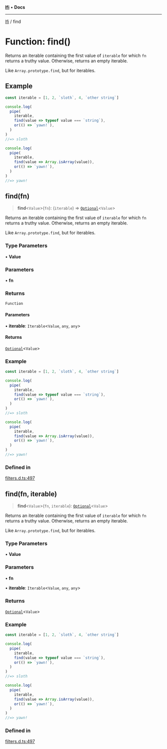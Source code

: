 [**lfi**](../readme.md) • **Docs**

***

[lfi](../globals.md) / find

# Function: find()

Returns an iterable containing the first value of `iterable` for which `fn`
returns a truthy value. Otherwise, returns an empty iterable.

Like `Array.prototype.find`, but for iterables.

## Example

```js
const iterable = [1, 2, `sloth`, 4, `other string`]

console.log(
  pipe(
    iterable,
    find(value => typeof value === `string`),
    or(() => `yawn!`),
  )
)
//=> sloth

console.log(
  pipe(
    iterable,
    find(value => Array.isArray(value)),
    or(() => `yawn!`),
  )
)
//=> yawn!
```

## find(fn)

> **find**\<`Value`\>(`fn`): (`iterable`) => [`Optional`](../type-aliases/Optional.md)\<`Value`\>

Returns an iterable containing the first value of `iterable` for which `fn`
returns a truthy value. Otherwise, returns an empty iterable.

Like `Array.prototype.find`, but for iterables.

### Type Parameters

• **Value**

### Parameters

• **fn**

### Returns

`Function`

#### Parameters

• **iterable**: `Iterable`\<`Value`, `any`, `any`\>

#### Returns

[`Optional`](../type-aliases/Optional.md)\<`Value`\>

### Example

```js
const iterable = [1, 2, `sloth`, 4, `other string`]

console.log(
  pipe(
    iterable,
    find(value => typeof value === `string`),
    or(() => `yawn!`),
  )
)
//=> sloth

console.log(
  pipe(
    iterable,
    find(value => Array.isArray(value)),
    or(() => `yawn!`),
  )
)
//=> yawn!
```

### Defined in

[filters.d.ts:497](https://github.com/TomerAberbach/lfi/blob/a3eb3a94b2928b5200a7bcd0a14fdc70f0cb5947/src/operations/filters.d.ts#L497)

## find(fn, iterable)

> **find**\<`Value`\>(`fn`, `iterable`): [`Optional`](../type-aliases/Optional.md)\<`Value`\>

Returns an iterable containing the first value of `iterable` for which `fn`
returns a truthy value. Otherwise, returns an empty iterable.

Like `Array.prototype.find`, but for iterables.

### Type Parameters

• **Value**

### Parameters

• **fn**

• **iterable**: `Iterable`\<`Value`, `any`, `any`\>

### Returns

[`Optional`](../type-aliases/Optional.md)\<`Value`\>

### Example

```js
const iterable = [1, 2, `sloth`, 4, `other string`]

console.log(
  pipe(
    iterable,
    find(value => typeof value === `string`),
    or(() => `yawn!`),
  )
)
//=> sloth

console.log(
  pipe(
    iterable,
    find(value => Array.isArray(value)),
    or(() => `yawn!`),
  )
)
//=> yawn!
```

### Defined in

[filters.d.ts:497](https://github.com/TomerAberbach/lfi/blob/a3eb3a94b2928b5200a7bcd0a14fdc70f0cb5947/src/operations/filters.d.ts#L497)
